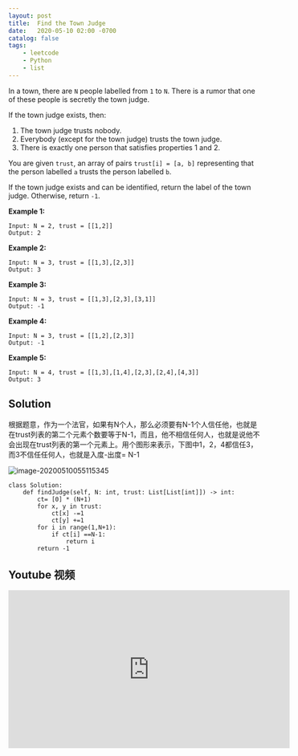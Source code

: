 ```yaml
---
layout: post
title:  Find the Town Judge
date:   2020-05-10 02:00 -0700
catalog: false
tags:
    - leetcode
    - Python
    - list
---
```

In a town, there are `N` people labelled from `1` to `N`. There is a rumor that one of these people is secretly the town judge.

If the town judge exists, then:

1. The town judge trusts nobody.
2. Everybody (except for the town judge) trusts the town judge.
3. There is exactly one person that satisfies properties 1 and 2.

You are given `trust`, an array of pairs `trust[i] = [a, b]` representing that the person labelled `a` trusts the person labelled `b`.

If the town judge exists and can be identified, return the label of the town judge. Otherwise, return `-1`.

 

**Example 1:**

```
Input: N = 2, trust = [[1,2]]
Output: 2
```

**Example 2:**

```
Input: N = 3, trust = [[1,3],[2,3]]
Output: 3
```

**Example 3:**

```
Input: N = 3, trust = [[1,3],[2,3],[3,1]]
Output: -1
```

**Example 4:**

```
Input: N = 3, trust = [[1,2],[2,3]]
Output: -1
```

**Example 5:**

```
Input: N = 4, trust = [[1,3],[1,4],[2,3],[2,4],[4,3]]
Output: 3
```

## Solution

根据题意，作为一个法官，如果有N个人，那么必须要有N-1个人信任他，也就是在trust列表的第二个元素个数要等于N-1，而且，他不相信任何人，也就是说他不会出现在trust列表的第一个元素上。用个图形来表示，下图中1，2，4都信任3，而3不信任任何人，也就是入度-出度= N-1

![image-20200510055115345](C:\Users\ronz\AppData\Roaming\Typora\typora-user-images\image-20200510055115345.png)



```
class Solution:
    def findJudge(self, N: int, trust: List[List[int]]) -> int:
        ct= [0] * (N+1)
        for x, y in trust:
            ct[x] -=1
            ct[y] +=1
        for i in range(1,N+1):
            if ct[i] ==N-1:
                return i
        return -1
```


## Youtube 视频

<iframe width="560" height="315" src="https://www.youtube.com/embed/qhFHaLPjfjM" frameborder="0" allow="accelerometer; autoplay; encrypted-media; gyroscope; picture-in-picture" allowfullscreen></iframe>